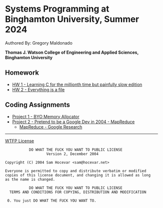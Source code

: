 # Systems Programming at Binghamton University, Summer 2024

Authored By: Gregory Maldonado

<b>Thomas J. Watson College of Engineering and Applied Sciences, Binghamton University</b>

## Homework
 * [HW 1 - Learning C for the millionth time but painfully slow edition](./homeworks/hw1)
 * [HW 2 - Everything is a file](./homeworks/hw2)

## Coding Assignments
 * [Project 1 - BYO Memory Allocator](./gmalloc)
 * [Project 2 - Pretend to be a Google Dev in 2004 - MapReduce](./mapreduce)
    * [MapReduce - Google Research](https://research.google/pubs/mapreduce-simplified-data-processing-on-large-clusters/)

---

[WTFP License](http://www.wtfpl.net)
```
           DO WHAT THE FUCK YOU WANT TO PUBLIC LICENSE
                   Version 2, December 2004
 
Copyright (C) 2004 Sam Hocevar <sam@hocevar.net>

Everyone is permitted to copy and distribute verbatim or modified
copies of this license document, and changing it is allowed as long
as the name is changed.
 
           DO WHAT THE FUCK YOU WANT TO PUBLIC LICENSE
  TERMS AND CONDITIONS FOR COPYING, DISTRIBUTION AND MODIFICATION

 0. You just DO WHAT THE FUCK YOU WANT TO.
```
